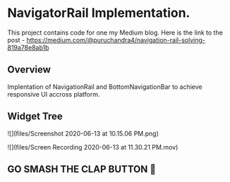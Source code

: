 # NavigatorRail Implementation.

This project contains code for one my Medium blog.
Here is the link to the post - https://medium.com/@puruchandra4/navigation-rail-solving-819a78e8ab1b

## Overview
Implentation of NavigationRail and BottomNavigationBar to achieve responsive UI accross platform.

## Widget Tree
![](files/Screenshot 2020-06-13 at 10.15.06 PM.png)

![](files/Screen Recording 2020-06-13 at 11.30.21 PM.mov)

## GO SMASH THE CLAP BUTTON 🙏

